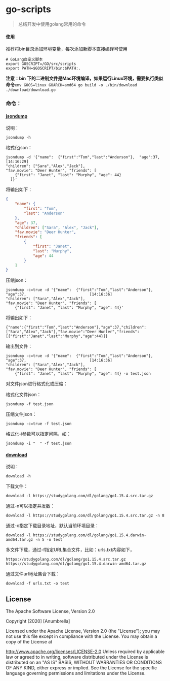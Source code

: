 # go-scripts
> 总结开发中使用golang常用的命令



#### 使用

推荐将bin目录添加环境变量，每次添加新脚本直接编译可使用

```shell
# GoLang自定义脚本
export GOSCRIPT=/GO/src/scripts
export PATH=$GOSCRIPT/bin:$PATH:.
```



**注意：bin 下的二进制文件是Mac环境编译，如果运行Linux环境，需要执行类似命令**`env GOOS=linux GOARCH=amd64 go build -o ./bin/download ./download/download.go`



### 命令：

#### [jsondump](./json/README.MD)

说明：

```shell
jsondump -h
```



格式化json：

```shell
jsondump -d '{"name":  {"first":"Tom","last":"Anderson"},  "age":37,                                    [14:16:29]
"children": ["Sara","Alex","Jack"],
"fav.movie": "Deer Hunter", "friends": [
    {"first": "Janet", "last": "Murphy", "age": 44}
  ]}'
```



将输出如下：

```json
{
	"name": {
		"first": "Tom",
		"last": "Anderson"
	},
	"age": 37,
	"children": ["Sara", "Alex", "Jack"],
	"fav.movie": "Deer Hunter",
	"friends": [
		{
			"first": "Janet",
			"last": "Murphy",
			"age": 44
		}
	]
}
```



压缩json：

```shell
jsondump -c=true -d '{"name":  {"first":"Tom","last":"Anderson"},  "age":37,                            [14:16:36]
"children": ["Sara","Alex","Jack"],
"fav.movie": "Deer Hunter", "friends": [
    {"first": "Janet", "last": "Murphy", "age": 44}'
```



将输出如下：

```shell
{"name":{"first":"Tom","last":"Anderson"},"age":37,"children":["Sara","Alex","Jack"],"fav.movie":"Deer Hunter","friends":[{"first":"Janet","last":"Murphy","age":44}]}
```



输出到文件：

```shell
jsondump -c=true -d '{"name":  {"first":"Tom","last":"Anderson"},  "age":37,                            [14:16:36]
"children": ["Sara","Alex","Jack"],
"fav.movie": "Deer Hunter", "friends": [
    {"first": "Janet", "last": "Murphy", "age": 44} -o test.json
```



对文件json进行格式化或压缩：

格式化文件json：

```shell
jsondump -f test.json
```



压缩文件json：

```shell
jsondump -c=true -f test.json
```



格式化-i参数可以指定间隔，如：

```
jsondump -i "  " -f test.json
```



#### [download](./download/README.MD)

说明：

```
download -h
```



下载文件：

```
download -l https://studygolang.com/dl/golang/go1.15.4.src.tar.gz
```



通过-n可以指定并发数：

````
download -l https://studygolang.com/dl/golang/go1.15.4.src.tar.gz -n 8
````



通过-o指定下载目录地址，默认当前环境目录：

```
download -l https://studygolang.com/dl/golang/go1.15.4.darwin-amd64.tar.gz -n 5 -o test
```



多文件下载，通过-f指定URL集合文件，比如：urls.txt内容如下，

```
https://studygolang.com/dl/golang/go1.15.4.src.tar.gz
https://studygolang.com/dl/golang/go1.15.4.darwin-amd64.tar.gz
```



通过文件url地址集合下载：

```
download -f urls.txt -o test
```

## License
The Apache Software License, Version 2.0

Copyright [2020] [Anumbrella]

Licensed under the Apache License, Version 2.0 (the "License"); you may not use this file except in compliance with the License. You may obtain a copy of the License at

http://www.apache.org/licenses/LICENSE-2.0
Unless required by applicable law or agreed to in writing, software distributed under the License is distributed on an "AS IS" BASIS, WITHOUT WARRANTIES OR CONDITIONS OF ANY KIND, either express or implied. See the License for the specific language governing permissions and limitations under the License.

